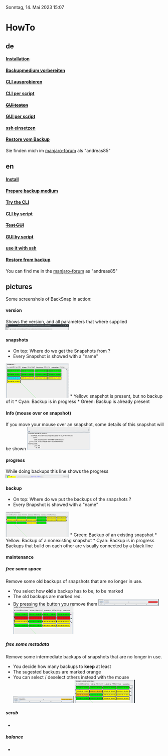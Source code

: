 Sonntag, 14. Mai 2023 15:07 
# HowTo

## de
#### [Installation](install_de.md) 
#### [Backupmedium vorbereiten](device_de.md)
#### [CLI ausprobieren](clitest_de.md)
#### [CLI per script](backup_de.md)
#### ~~[GUI testen](guitest_de.md)~~
#### [GUI per script](backup_de.md)
####  [ssh einsetzen](backup_de.md)
#### [Restore vom Backup](restore_de.md)
Sie finden mich im [manjaro-forum](https://forum.manjaro.org/t/howto-hilfsprogramm-fur-backup-btrfs-snapshots-mit-send-recieve/130154) als "andreas85"

## en
#### [Install](install_en.md)
#### [Prepare backup medium](device_en.md)
#### [Try the CLI](clitest_en.md)
#### [CLI by script](backup_en.md)
#### ~~[Test GUI](guitest_en.md)~~
#### [GUI by script](backup_en.md)
#### [use it with ssh](backup_en.md)
#### [Restore from backup](restore_en.md)
You can find me in the [manjaro-forum](https://forum.manjaro.org/t/howto-hilfsprogramm-fur-backup-btrfs-snapshots-mit-send-recieve/130154) as "andreas85"
## pictures
Some screenshois of BackSnap in action:

#### version
Shows the version, and all parameters that where supplied
<img src="gui_version.png" width=40% height=40%>

#### snapshots
* On top: Where do we get the Snapshots from ?
* Every Snapshot is showed with a "name"

<img src="gui_snapshots.png" width=40% height=40%> 
* Yellow: snapshot is present, but no backup of it
* Cyan: Backup is in progress 
* Green: Backup is already present

#### Info (mouse over on snapshot)
If you move your mouse over an snapshot, some details of this snapshot will be shown
<img src="gui_snapshot_details.png" width=40% height=40%>

#### progress
While doing backups this line shows the progress
<img src="gui_progress.png" width=40% height=40%>

#### backup
* On top: Where do we put the backups of the snapshots  ?
* Every Bnapshot is showed with a "name"

<img src="gui_backup.png" width=40% height=40%>
* Green: Backup of an existing snapshot
* Yellow: Backup of a nonexisting snapshot
* Cyan: Backup is in progress
Backups that build on each other are visually connected by a black line

#### maintenance
##### free some space
Remove some old backups of snapshots that are no longer in use. 
* You select how **old** a backup has to be, to be marked 
* The old backups are marked red.
* By pressing the button you remove them
<img src="gui_free_some_space.png" width=40% height=40%> <img src="gui_free_some_space2.png" width=40% height=40%>
##### free some metadata
Remove some intermediate backups of snapshots that are no longer in use.
* You decide how many backups to **keep** at least
* The sugested backups are marked orange
* You can select / deselect others instead with the mouse
 <img src="gui_free_some_metadata.png" width=40% height=40%> <img src="gui_free_some_metadata2.png" width=40% height=40%>

##### scrub
 -
##### balance
 -
